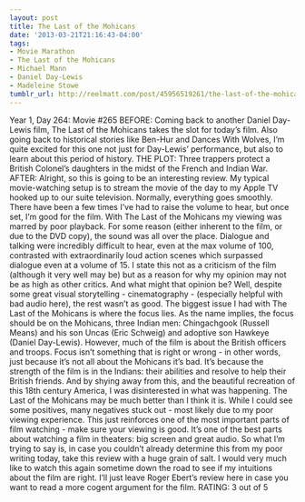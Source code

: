 ```yaml
---
layout: post
title: The Last of the Mohicans
date: '2013-03-21T21:16:43-04:00'
tags:
- Movie Marathon
- The Last of the Mohicans
- Michael Mann
- Daniel Day-Lewis
- Madeleine Stowe
tumblr_url: http://reelmatt.com/post/45956519261/the-last-of-the-mohicans
---
```



Year 1, Day 264: Movie #265
BEFORE: Coming back to another Daniel Day-Lewis film, The Last of the Mohicans takes the slot for today’s film. Also going back to historical stories like Ben-Hur and Dances With Wolves, I’m quite excited for this one not just for Day-Lewis’ performance, but also to learn about this period of history.
THE PLOT: Three trappers protect a British Colonel’s daughters in the midst of the French and Indian War.
AFTER: Alright, so this is going to be an interesting review. My typical movie-watching setup is to stream the movie of the day to my Apple TV hooked up to our suite television. Normally, everything goes smoothly. There have been a few times I’ve had to raise the volume to hear, but once set, I’m good for the film. With The Last of the Mohicans my viewing was marred by poor playback. For some reason (either inherent to the film, or due to the DVD copy), the sound was all over the place. Dialogue and talking were incredibly difficult to hear, even at the max volume of 100, contrasted with extraordinarily loud action scenes which surpassed dialogue even at a volume of 15.
I state this not as a criticism of the film (although it very well may be) but as a reason for why my opinion may not be as high as other critics. And what might that opinion be? Well, despite some great visual storytelling - cinematography - (especially helpful with bad audio here), the rest wasn’t as good. The biggest issue I had with The Last of the Mohicans is where the focus lies. As the name implies, the focus should be on the Mohicans, three Indian men: Chingachgook (Russell Means) and his son Uncas (Eric Schweig) and adoptive son Hawkeye (Daniel Day-Lewis). However, much of the film is about the British officers and troops. Focus isn’t something that is right or wrong - in other words, just because it’s not all about the Mohicans it’s bad. It’s because the strength of the film is in the Indians: their abilities and resolve to help their British friends. And by shying away from this, and the beautiful recreation of this 18th century America, I was disinterested in what was happening.
The Last of the Mohicans may be much better than I think it is. While I could see some positives, many negatives stuck out - most likely due to my poor viewing experience. This just reinforces one of the most important parts of film watching - make sure your viewing is good. It’s one of the best parts about watching a film in theaters: big screen and great audio. So what I’m trying to say is, in case you couldn’t already determine this from my poor writing today, take this review with a huge grain of salt. I would very much like to watch this again sometime down the road to see if my intuitions about the film are right. I’ll just leave Roger Ebert’s review here in case you want to read a more cogent argument for the film.
RATING: 3 out of 5
